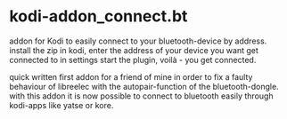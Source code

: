 # kodi-addon_connect.bt

addon for Kodi to easily connect to your bluetooth-device by address.
install the zip in kodi, enter the address of your device you want get connected to in settings
start the plugin, voilà - you get connected.

quick written first addon for a friend of mine in order to fix a faulty behaviour of libreelec with the autopair-function of the bluetooth-dongle. 
with this addon it is now possible to connect to bluetooth easily through kodi-apps like yatse or kore.
